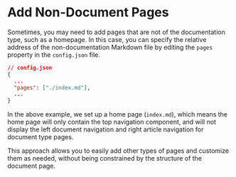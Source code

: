 # Add Non-Document Pages

Sometimes, you may need to add pages that are not of the documentation type, such as a homepage. In this case, you can specify the relative address of the non-documentation Markdown file by editing the `pages` property in the `config.json` file.

```json
// config.json
{
  ...
  "pages": ["./index.md"],
  ...
}
```

In the above example, we set up a home page (`index.md`), which means the home page will only contain the top navigation component, and will not display the left document navigation and right article navigation for document type pages.

This approach allows you to easily add other types of pages and customize them as needed, without being constrained by the structure of the document page.